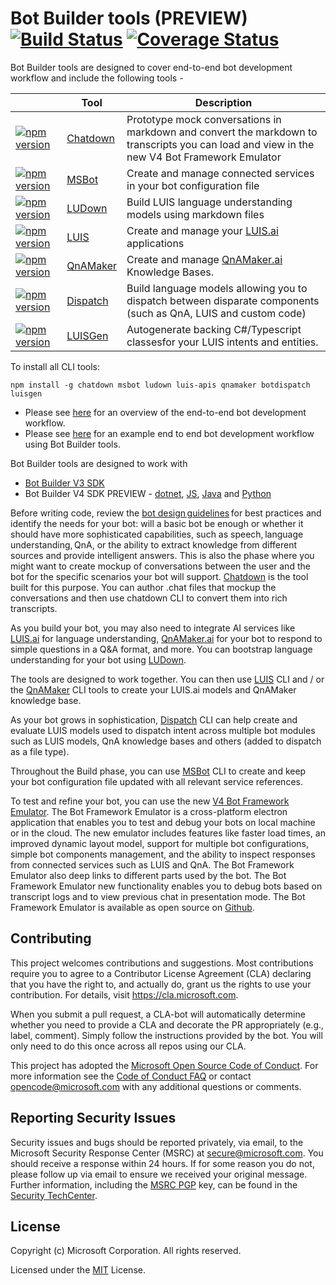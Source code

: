 # Bot Builder tools (PREVIEW) [![Build Status](https://travis-ci.org/Microsoft/botbuilder-tools.svg?branch=master)](https://travis-ci.org/Microsoft/botbuilder-tools) [![Coverage Status](https://coveralls.io/repos/github/Microsoft/botbuilder-tools/badge.svg?branch=master)](https://coveralls.io/github/Microsoft/botbuilder-tools?branch=master)
Bot Builder tools are designed to cover end-to-end bot development workflow and include the following tools - 

|   | Tool | Description |
|---|------|--------------|
| [![npm version](https://badge.fury.io/js/chatdown.svg)](https://badge.fury.io/js/chatdown) | [Chatdown](https://github.com/Microsoft/botbuilder-tools/tree/master/Chatdown) | Prototype mock conversations in markdown and convert the markdown to transcripts you can load and view in the new V4 Bot Framework Emulator |
| [![npm version](https://badge.fury.io/js/msbot.svg)](https://badge.fury.io/js/msbot) |[MSBot](https://github.com/Microsoft/botbuilder-tools/tree/master/MSBot)| Create and manage connected services in your bot configuration file|
| [![npm version](https://badge.fury.io/js/ludown.svg)](https://badge.fury.io/js/ludown) |[LUDown](https://github.com/Microsoft/botbuilder-tools/tree/master/Ludown)| Build LUIS language understanding models using markdown files|
| [![npm version](https://badge.fury.io/js/luis-apis.svg)](https://badge.fury.io/js/luis-apis) |[LUIS](https://github.com/Microsoft/botbuilder-tools/tree/master/LUIS)| Create and manage your [LUIS.ai](http://luis.ai) applications |
| [![npm version](https://badge.fury.io/js/qnamaker.svg)](https://badge.fury.io/js/qnamaker) |[QnAMaker](https://github.com/Microsoft/botbuilder-tools/tree/master/QnAMaker) | Create and manage [QnAMaker.ai](http://qnamaker.ai) Knowledge Bases. |
| [![npm version](https://badge.fury.io/js/botdispatch.svg)](https://badge.fury.io/js/botdispatch) | [Dispatch](https://github.com/Microsoft/botbuilder-tools/tree/master/Dispatch) | Build language models allowing you to dispatch between disparate components (such as QnA, LUIS and custom code)|
| [![npm version](https://badge.fury.io/js/luisgen.svg)](https://badge.fury.io/js/luisgen)| [LUISGen](https://github.com/Microsoft/botbuilder-tools/tree/master/LUISGen) | Autogenerate backing C#/Typescript classesfor your LUIS intents and entities.|

To install all CLI tools:

```
npm install -g chatdown msbot ludown luis-apis qnamaker botdispatch luisgen
```

- Please see [here](https://aka.ms/BotBuilderOverview) for an overview of the end-to-end bot development workflow. 
- Please see [here](https://aka.ms/BotBuilderLocalDev) for an example end to end bot development workflow using Bot Builder tools.

Bot Builder tools are designed to work with
- [Bot Builder V3 SDK](https://github.com/microsoft/botbuilder)
- Bot Builder V4 SDK PREVIEW - [dotnet](https://github.com/microsoft/botbuilder-dotnet), [JS](https://github.com/microsoft/botbuilder-js), [Java](https://github.com/microsoft/botbuilder-java) and [Python](https://github.com/microsoft/botbuilder-python)

Before writing code, review the [bot design guidelines](https://docs.microsoft.com/en-us/azure/bot-service/bot-service-design-principles) for best practices and identify the needs for your bot: will a basic bot be enough or whether it should have more sophisticated capabilities, such as speech, language understanding, QnA, or the ability to extract knowledge from different sources and provide intelligent answers. This is also the phase where you might want to create mockup of conversations between the user and the bot for the specific scenarios your bot will support. [Chatdown](https://github.com/Microsoft/botbuilder-tools/tree/master/Chatdown) is the tool built for this purpose. You can author .chat files that mockup the conversations and then use chatdown CLI to convert them into rich transcripts. 

As you build your bot, you may also need to integrate AI services like [LUIS.ai](http://luis.ai) for language understanding, [QnAMaker.ai](http://qnamaker.ai) for your bot to respond to simple questions in a Q&A format, and more. You can bootstrap language understanding for your bot using [LUDown](https://github.com/Microsoft/botbuilder-tools/tree/master/ludown). 

The tools are designed to work together. You can then use [LUIS](https://github.com/Microsoft/botbuilder-tools/tree/master/LUIS) CLI and / or the [QnAMaker](https://github.com/Microsoft/botbuilder-tools/tree/master/QnAMaker) CLI tools to create your LUIS.ai models and QnAMaker knowledge base. 

As your bot grows in sophistication, [Dispatch](https://github.com/Microsoft/botbuilder-tools/tree/master/Dispatch) CLI can help create and evaluate LUIS models used to dispatch intent across multiple bot modules such as LUIS models, QnA knowledge bases and others (added to dispatch as a file type).

Throughout the Build phase, you can use [MSBot](https://github.com/Microsoft/botbuilder-tools/tree/master/MSBot) CLI to create and keep your bot configuration file updated with all relevant service references.

To test and refine your bot, you can use the new [V4 Bot Framework Emulator](https://github.com/Microsoft/BotFramework-Emulator/releases). The Bot Framework Emulator is a cross-platform electron application that enables you to test and debug your bots on  local machine or in the cloud. The new emulator includes features like faster load times, an improved dynamic layout model, support for multiple bot configurations, simple bot components management, and the ability to inspect responses from connected services such as LUIS and QnA. The Bot Framework Emulator also deep links to different parts used by the bot. The Bot Framework Emulator new functionality enables you to debug bots based on transcript logs and to view previous chat in presentation mode. The Bot Framework Emulator is available as open source on [Github](https://github.com/Microsoft/BotFramework-Emulator). 

## Contributing

This project welcomes contributions and suggestions.  Most contributions require you to agree to a
Contributor License Agreement (CLA) declaring that you have the right to, and actually do, grant us
the rights to use your contribution. For details, visit https://cla.microsoft.com.

When you submit a pull request, a CLA-bot will automatically determine whether you need to provide
a CLA and decorate the PR appropriately (e.g., label, comment). Simply follow the instructions
provided by the bot. You will only need to do this once across all repos using our CLA.

This project has adopted the [Microsoft Open Source Code of Conduct](https://opensource.microsoft.com/codeofconduct/).
For more information see the [Code of Conduct FAQ](https://opensource.microsoft.com/codeofconduct/faq/) or
contact [opencode@microsoft.com](mailto:opencode@microsoft.com) with any additional questions or comments.

## Reporting Security Issues
Security issues and bugs should be reported privately, via email, to the Microsoft Security Response Center (MSRC) at [secure@microsoft.com](mailto:secure@microsoft.com). You should receive a response within 24 hours. If for some reason you do not, please follow up via email to ensure we received your original message. Further information, including the [MSRC PGP](https://technet.microsoft.com/en-us/security/dn606155) key, can be found in the [Security TechCenter](https://technet.microsoft.com/en-us/security/default).

## License

Copyright (c) Microsoft Corporation. All rights reserved.

Licensed under the [MIT](https://github.com/Microsoft/vscode/blob/master/LICENSE.txt) License.
